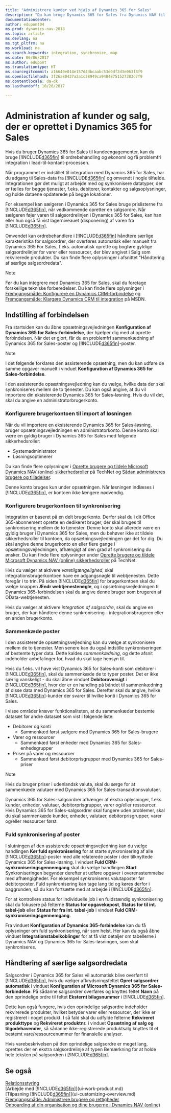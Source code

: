 ```yaml
---
title: "Administrere kunder ved hjælp af Dynamics 365 for Sales"
description: "Du kan bruge Dynamics 365 for Sales fra Dynamics NAV til at tilknytte data og få gnidningsløs integration og synkronisering i lead-til-kontant-processen."
documentationcenter: 
author: edupont04
ms.prod: dynamics-nav-2018
ms.topic: article
ms.devlang: na
ms.tgt_pltfrm: na
ms.workload: na
ms.search.keywords: integration, synchronize, map
ms.date: 06/06/2017
ms.author: edupont
ms.translationtype: HT
ms.sourcegitcommit: a16640e014e157d4dbcaabc53d0df2d3e063f8f9
ms.openlocfilehash: 3f26a80427a2a1c38949ca94848751527383d7f9
ms.contentlocale: da-dk
ms.lasthandoff: 10/26/2017

---
```

# <a name="managing-customers-and-sales-created-in-dynamics-365-for-sales"></a>Administration af kunder og salg, der er oprettet i Dynamics 365 for Sales
Hvis du bruger Dynamics 365 for Sales til kundeengagementer, kan du bruge [!INCLUDE[d365fin](includes/d365fin_md.md)] til ordrebehandling og økonomi og få problemfri integration i lead-til-kontant-processen.

Når programmet er indstillet til integration med Dynamics 365 for Sales, har du adgang til Sales-data fra [!INCLUDE[d365fin](includes/d365fin_md.md)] og omvendt i nogle tilfælde. Integrationen gør det muligt at arbejde med og synkronisere datatyper, der er fælles for begge tjenester, f.eks. debitorer, kontakter og salgsoplysninger, og holde dataene opdaterede på begge lokationer.  

For eksempel kan sælgeren i Dynamics 365 for Sales bruge prislisterne fra [!INCLUDE[d365fin](includes/d365fin_md.md)], når vedkommende opretter en salgsordre. Når sælgeren føjer varen til salgsordrelinjen i Dynamics 365 for Sales, kan han eller hun også få vist lagerniveauet (disponering) af varen fra [!INCLUDE[d365fin](includes/d365fin_md.md)].

Omvendet kan ordrebehandlere i [!INCLUDE[d365fin](includes/d365fin_md.md)] håndtere særlige karakteristika for salgsordrer, der overføres automatisk eller manuelt fra Dynamics 365 For Sales, f.eks. automatisk oprette og bogføre gyldige salgsordrelinjer for varer eller ressourcer, der blev angivet i Salg som rekvirerede produkter. Du kan finde flere oplysninger i afsnittet "Håndtering af særlige salgsordredata".  

> [!NOTE]
> Før du kan integrere med Dynamics 365 for Sales, skal du foretage forskellige tekniske forberedelser. Du kan finde flere oplysninger i [Fremgangsmåde: Konfigurere en Dynamics CRM-forbindelse](https://msdn.microsoft.com/en-us/dynamics-nav/how-to-set-up-a-dynamics-crm-connection) og [Fremgangsmåde: Klargøre Dynamics CRM til integration](https://msdn.microsoft.com/en-us/dynamics-nav/how-to-prepare-dynamics-crm-for-integration) på MSDN.

## <a name="setting-up-the-connection"></a>Indstilling af forbindelsen
Fra startsiden kan du åbne opsætningsvejledningen **Konfiguration af Dynamics 365 for Sales-forbindelse**, der hjælper dig med at oprette forbindelsen. Når det er gjort, får du en problemfri sammenkædning af Dynamics 365 for Sales-poster og [!INCLUDE[d365fin](includes/d365fin_md.md)]-poster.  

> [!NOTE]  
> I det følgende forklares den assisterende opsætning, men du kan udføre de samme opgaver manuelt i vinduet **Konfiguration af Dynamics 365 for Sales-forbindelse**.

I den assisterende opsætningsvejledning kan du vælge, hvilke data der skal synkroniseres mellem de to tjenester. Du kan også angive, at du vil importere din eksisterende Dynamics 365 for Sales-løsning. Hvis du vil det, skal du angive en administratorbrugerkonto.

### <a name="setting-up-the-user-account-for-importing-the-solution"></a>Konfigurere brugerkontoen til import af løsningen
Når du vil importere en eksisterende Dynamics 365 for Sales-løsning, bruger opsætningsvejledningen en administratorkonto. Denne konto skal være en gyldig bruger i Dynamics 365 for Sales med følgende sikkerhedsroller:

* Systemadministrator  
* Løsningsoptimerer  

Du kan finde flere oplysninger i [Oprette brugere og tildele Microsoft Dynamics NAV (online) sikkerhedsroller](https://technet.microsoft.com/library/jj191623.aspx) på TechNet og [Sådan administreres brugere og tilladelser](ui-how-users-permissions.md).  

Denne konto bruges kun under opsætningen. Når løsningen indlæses i [!INCLUDE[d365fin](includes/d365fin_md.md)], er kontoen ikke længere nødvendig.

### <a name="setting-up-the-user-account-for-synchronization"></a>Konfigurere brugerkontoen til synkronisering
Integration er baseret på en delt brugerkonto. Derfor skal du i dit Office 365-abonnement oprette en dedikeret bruger, der skal bruges til synkronisering mellem de to tjenester. Denne konto skal allerede være en gyldig bruger i Dynamics 365 for Sales, men du behøver ikke at tildele sikkerhedsroller til kontoen, da opsætningsvejledningen gør det for dig. Du skal angive denne brugerkonto en eller flere gange i opsætningsvejledningen, afhængigt af den grad af synkronisering du ønsker. Du kan finde flere oplysninger under [Oprette brugere og tildele Microsoft Dynamics NAV (online) sikkerhedsroller](https://technet.microsoft.com/library/jj191623.aspx) på TechNet.

Hvis du vælger at aktivere *varetilgængelighed*, skal integrationsbrugerkontoen have en adgangsnøgle til webtjenesten. Dette foregår i to trin. På siden [!INCLUDE[d365fin](includes/d365fin_md.md)] for brugerkontoen skal du vælge knappen **Ændr webtjenestenøgle**, og i opsætningsvejledningen til Dynamics 365-forbindelsen skal du angive denne bruger som brugeren af OData-webtjenesten.

Hvis du vælger at aktivere *integration af salgsordre*, skal du angive en bruger, der kan håndtere denne synkronisering - integrationsbrugeren eller en anden brugerkonto.

### <a name="coupling-records"></a>Sammenkæde poster
I den assisterende opsætningsvejledning kan du vælge at synkronisere mellem de to tjenester. Men senere kan du også indstille synkroniseringen af bestemte typer data. Dette kaldes *sammenkædning*, og dette afsnit indeholder anbefalinger for, hvad du skal tage hensyn til.

Hvis du f.eks. vil have vist Dynamics 365 for Sales-konti som debitorer i [!INCLUDE[d365fin](includes/d365fin_md.md)], skal du sammenkæde de to typer poster. Det er ikke særlig vanskeligt - du skal åbne vinduet **Debitoroversigt** i [!INCLUDE[d365fin](includes/d365fin_md.md)], hvor der er en handling på båndet til sammenkædning af disse data med Dynamics 365 for Sales. Derefter skal du angive, hvilke [!INCLUDE[d365fin](includes/d365fin_md.md)]-kunder der svarer til hvilke konti i Dynamics 365 for Sales.

I visse områder kræver funktionaliteten, at du sammenkæder bestemte datasæt før andre datasæt som vist i følgende liste:

* Debitorer og konti  
  * Sammenkæd først sælgere med Dynamics 365 for Sales-brugere  
* Varer og ressourcer  
  * Sammenkæd først enheder med Dynamics 365 for Sales-enhedsgrupper  
* Priser på varer og ressourcer  
  * Sammenkæd først debitorprisgrupper med Dynamics 365 for Sales-priser  

> [!NOTE]  
>   Hvis du bruger priser i udenlandsk valuta, skal du sørge for at sammenkæde valutaer med Dynamics 365 for Sales-transaktionsvalutaer.

Dynamics 365 for Sales-salgsordrer afhænger af ekstra oplysninger, f.eks. kunder, enheder, valutaer, debitorprisgrupper, varer og/eller ressourcer. Hvis Dynamics 365 for Sales-salgsordrer skal fungere uden problemer, skal du skal sammenkæde kunder, enheder, valutaer, debitorprisgrupper, varer og/eller ressourcer først.

### <a name="synchronizing-records-fully"></a>Fuld synkronisering af poster
I slutningen af den assisterede opsætningsvejledning kan du vælge handlingen **Kør fuld synkronisering** for at starte synkronisering af alle [!INCLUDE[d365fin](includes/d365fin_md.md)]-poster med alle relaterede poster i den tilknyttede Dynamics 365 for Sales-løsning. I vinduet **Fuld CRM-synkroniseringsgennemgang** skal du vælge handlingen **Start**. Synkroniseringen begynder derefter at udføre opgaver i overensstemmelse med afhængigheder. For eksempel synkroniseres valutaposter før debitorposter. Fuld synkronisering kan tage lang tid og køres derfor i baggrunden, så du kan fortsætte med at arbejde i [!INCLUDE[d365fin](includes/d365fin_md.md)].

For at kontrollere status for individuelle job i en fuldstændig synkronisering skal du fokusere på felterne **Status for opgavekøpost**, **Status for til int. tabel-job** eller **Status for fra int. tabel-job** i vinduet **Fuld CRM-synkroniseringsgennemgang**.

Fra vinduet **Konfiguration af Dynamics 365-forbindelse** kan du få oplysninger om fuld synkronisering, når som helst. Her kan du også åbne vinduet **Integrationstabelkoblinger** for at få vist detaljer om tabellerne i Dynamics NAV og Dynamics 365 for Sales-løsningen, som skal synkroniseres.

## <a name="handling-special-sales-order-data"></a>Håndtering af særlige salgsordredata
Salgsordrer i Dynamics 365 for Sales vil automatisk blive overført til [!INCLUDE[d365fin](includes/d365fin_md.md)], hvis du vælger afkrydsningsfeltet **Opret salgsordrer automatisk** i vinduet **Konfiguration af Microsoft Dynamics 365 for Sales-forbindelse**. På sådanne salgsordrer overføres og knyttes feltet **Navn** på den oprindelige ordre til feltet **Eksternt bilagsnummer** i [!INCLUDE[d365fin](includes/d365fin_md.md)].

Dette kan også fungere, hvis den oprindelige salgsordre indeholder rekvirerede produkter, hvilket betyder varer eller ressourcer, der ikke er registreret i noget produkt. I så fald skal du udfylde felterne **Rekvireret produkttype** og **Rekvireret produktnr.** i vinduet **Opsætning af salg og tilgodehavender**, så sådanne ikke-registrerede produktsalg knyttes til et bestemt vare/ressourcenummer for finansielle analyser.

Hvis varebeskrivelsen på den oprindelige salgsordre er meget lang, oprettes der en ekstra salgsordrelinje af typen Bemærkning for at holde hele teksten på salgsordren i [!INCLUDE[d365fin](includes/d365fin_md.md)].

## <a name="see-also"></a>Se også
[Relationsstyring](marketing-relationship-management.md)  
[Arbejde med [!INCLUDE[d365fin](includes/d365fin_md.md)]](ui-work-product.md)  
[Tilpasning [!INCLUDE[d365fin](includes/d365fin_md.md)]](ui-customizing-overview.md)  
[Fremgangsmåde: Administrere brugere og rettigheder](ui-how-users-permissions.md)    
[Onboarding af din organisation og dine brugerne i Dynamics NAV (online)](https://www.microsoft.com/en-US/Dynamics/crm-customer-center/onboard-your-organization-and-users-to-dynamics-365-online.aspx)  

##

